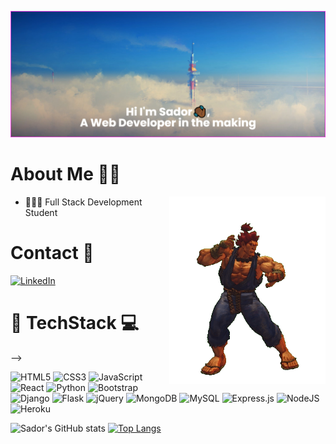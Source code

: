 ![Header](banner.png)

 # About Me 🧑🏾
 <img align="right" alt="Akuma" width="250" height="300px" src="Akuma.gif" />

- 👨🏾‍🎓 Full Stack Development Student


# Contact 📝            
[![LinkedIn](https://img.shields.io/badge/LinkedIn%20-%230A66C2.svg?&style=for-the-badge&logo=LinkedIn&logoColor=FFFFFF)](https://www.linkedin.com/in/sador-zerezghi/)

# 🧰 **TechStack** 💻

<!-- Languages
<img src="images/html.svg" height="50" > <img src="images/css.svg" height="50" > <img src="images/js.svg" height="50" > <img src="images/python.svg" height="50" > 

<!-- Frameworks, Platforms & Libaries -->
<!-- <img src="images/react.svg" height="50" ><img src="images/nodejs.svg" height="50" >
<img src="images/flask.svg" height="50" ><img src="images/express.svg" height="50" ><img src="images/bootstrap.svg" height="50" > -->

<!-- Databases -->
<!-- <img src="images/mongo-db.svg" height="50" > <img src="images/mysql.svg" height="50" >  -->

<!-- Hosting -->
<!-- <img src="images/heroku.svg" height="50" > 
<img align="right" width="250" height="250" alt="MewTwo" src="Mewtwo.gif" /> --> -->

![HTML5](https://img.shields.io/badge/html5-%23E34F26.svg?style=for-the-badge&logo=html5&logoColor=white)
![CSS3](https://img.shields.io/badge/css3-%231572B6.svg?style=for-the-badge&logo=css3&logoColor=white)
![JavaScript](https://img.shields.io/badge/javascript-%23323330.svg?style=for-the-badge&logo=javascript&logoColor=%23F7DF1E)
![React](https://img.shields.io/badge/react-%2320232a.svg?style=for-the-badge&logo=react&logoColor=%2361DAFB)
![Python](https://img.shields.io/badge/python-3670A0?style=for-the-badge&logo=python&logoColor=ffdd54)
![Bootstrap](https://img.shields.io/badge/bootstrap-%23563D7C.svg?style=for-the-badge&logo=bootstrap&logoColor=white)
![Django](https://img.shields.io/badge/django-%23092E20.svg?style=for-the-badge&logo=django&logoColor=white)
![Flask](https://img.shields.io/badge/flask-%23000.svg?style=for-the-badge&logo=flask&logoColor=white)
![jQuery](https://img.shields.io/badge/jquery-%230769AD.svg?style=for-the-badge&logo=jquery&logoColor=white)
![MongoDB](https://img.shields.io/badge/MongoDB-%234ea94b.svg?style=for-the-badge&logo=mongodb&logoColor=white)
![MySQL](https://img.shields.io/badge/mysql-%2300f.svg?style=for-the-badge&logo=mysql&logoColor=white)
![Express.js](https://img.shields.io/badge/express.js-%23404d59.svg?style=for-the-badge&logo=express&logoColor=%2361DAFB)
![NodeJS](https://img.shields.io/badge/node.js-6DA55F?style=for-the-badge&logo=node.js&logoColor=white)
![Heroku](https://img.shields.io/badge/heroku-%23430098.svg?style=for-the-badge&logo=heroku&logoColor=white)

![Sador's GitHub stats](https://github-readme-stats.vercel.app/api?username=IzzySoprano&show_icons=true&theme=highcontrast)
[![Top Langs](https://github-readme-stats.vercel.app/api/top-langs/?username=IzzySoprano&layout=compact&theme=highcontrast)](https://github.com/anuraghazra/github-readme-stats)




